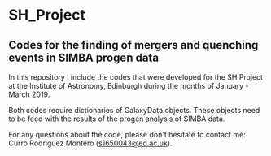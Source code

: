 # SH_Project
Codes for the finding of mergers and quenching events in SIMBA progen data
-----------------------------------
In this repository I include the codes that were developed for the SH Project at the Institute of Astronomy, Edinburgh
during the months of January - March 2019.

Both codes require dictionaries of GalaxyData objects. These objects need to be feed with the results of the progen analysis of
SIMBA data.

For any questions about the code, please don't hesitate to contact me: Curro Rodriguez Montero (s1650043@ed.ac.uk).
